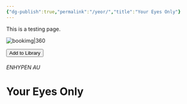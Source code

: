 ```yaml
---
{"dg-publish":true,"permalink":"/yeor/","title":"Your Eyes Only"}
---
```


This is a testing page.

![bookimg|360](/img/user/yeo/yeostorage/yeocover.webp)

<button id="library-toggle" onclick="toggleLibrary()">Add to Library</button>

###### ENHYPEN AU
# Your Eyes Only

<script>
function getBookInfo() {
  const titleEl = Array.from(document.querySelectorAll("h1")).find(h => h.id && h.textContent.trim() !== "the sworn library");
  const imgEl = document.querySelector('img[alt^="bookimg"]');
  if (!titleEl || !imgEl) return null;

  const title = titleEl.textContent.trim();
  const link = window.location.href;

  const altText = imgEl.getAttribute("alt");
  const imgPath = imgEl.getAttribute("src");
  const imgURL = imgPath.startsWith("http") ? imgPath : `${location.origin}${imgPath}`;
  const imgMD = `![${altText}](${imgURL})`;

  const wikilink = `[[${link}|${title}]]`;

  return { title, link, imgMD, wikilink };
}

function getLibrary() {
  return JSON.parse(localStorage.getItem("bookLibrary") || "[]");
}

function saveLibrary(library) {
  localStorage.setItem("bookLibrary", JSON.stringify(library));
}

function isInLibrary(link) {
  return getLibrary().some(book => book.link === link);
}

function updateButton(link) {
  const btn = document.getElementById("library-toggle");
  if (btn) {
    btn.textContent = isInLibrary(link) ? "Remove from Library" : "Add to Library";
  }
}

function toggleLibrary() {
  const book = getBookInfo();
  if (!book) return alert("Book info not found.");

  let library = getLibrary();
  const exists = library.find(b => b.link === book.link);

  if (exists) {
    library = library.filter(b => b.link !== book.link);
    alert("Removed from your library.");
  } else {
    library.unshift(book);
    alert("Book added to your library!");
  }

  saveLibrary(library);
  updateButton(book.link);
}

document.addEventListener("DOMContentLoaded", () => {
  const book = getBookInfo();
  if (book) updateButton(book.link);
});
</script>